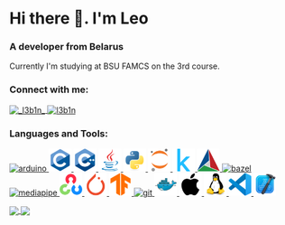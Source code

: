 <h1>Hi there 👋. I'm Leo</h1>
<h3>A developer from Belarus</h3>
Currently I'm studying at BSU FAMCS on the 3rd course.

<h3 align="left">Connect with me:</h3>
<p align="left">
<!-- <a href="" target="blank"><img align="center" src="https://cdn.jsdelivr.net/npm/simple-icons@3.0.1/icons/linkedin.svg" alt="" height="30" width="40" /></a> -->
<a href="https://www.instagram.com/_l3b1n_/" target="blank">
    <img align="center" src="https://cdn.jsdelivr.net/npm/simple-icons@3.0.1/icons/instagram.svg" alt="_l3b1n_" height="30" width="40" />
</a>
<a href="https://t.me/l3b1n" target="blank">
    <img align="center" src="https://cdn.jsdelivr.net/npm/simple-icons@4.19.0/icons/telegram.svg" alt="l3b1n" height="30" width="40" />
</a>
</p>

<h3 align="left">Languages and Tools:</h3>
<p align="left"> 
<a href="https://www.arduino.cc/" target="_blank"> 
    <img src="https://cdn.worldvectorlogo.com/logos/arduino-1.svg" alt="arduino" width="40" height="40"/> 
</a> 
<a href="https://www.cprogramming.com/" target="_blank"> 
    <img src="https://raw.githubusercontent.com/devicons/devicon/master/icons/c/c-original.svg" alt="c" width="40" height="40"/> 
</a> 
<a href="https://www.w3schools.com/cpp/" target="_blank"> 
    <img src="https://raw.githubusercontent.com/devicons/devicon/master/icons/cplusplus/cplusplus-original.svg" alt="cplusplus" width="40" height="40"/> 
</a>
<a href="https://www.java.com" target="_blank"> 
    <img src="https://raw.githubusercontent.com/devicons/devicon/master/icons/java/java-original.svg" alt="java" width="40" height="40"/> 
</a>
<a href="https://www.python.org" target="_blank"> 
    <img src="https://raw.githubusercontent.com/devicons/devicon/master/icons/python/python-original.svg" alt="python" width="40" height="40"/> 
</a>
<a href="https://jupyter.org" target="_blank"> 
    <img src="https://github.com/devicons/devicon/blob/master/icons/jupyter/jupyter-original.svg" alt="jupyter" width="40" height="40"/> 
</a>
<a href="https://www.kaggle.com" target="_blank"> 
    <img src="https://github.com/devicons/devicon/blob/master/icons/kaggle/kaggle-original.svg" alt="kaggle" width="40" height="40"/> 
</a>
<a href="https://cmake.org" target="_blank"> 
    <img src="https://github.com/devicons/devicon/blob/master/icons/cmake/cmake-original.svg" alt="CMake" width="40" height="40"/> 
</a>
<a href="https://bazel.build" target="_blank"> 
    <img src="https://www.vectorlogo.zone/logos/bazel/bazel-icon.svg" alt="bazel" width="40" height="40"/> 
</a>
<a href="https://developers.google.com/mediapipe" target="_blank"> 
    <img src="https://developers.google.com/static/mediapipe/images/mediapipe_icon.svg" alt="mediapipe" width="40" height="40"/> 
</a> 
<a href="https://opencv.org" target="_blank"> 
    <img src="https://github.com/devicons/devicon/blob/master/icons/opencv/opencv-original.svg" alt="opencv" width="40" height="40"/> 
</a> 
<a href="https://pytorch.org" target="_blank"> 
    <img src="https://github.com/devicons/devicon/blob/master/icons/pytorch/pytorch-original.svg" alt="pythorch" width="40" height="40"/> 
</a> 
<a href="https://www.tensorflow.org" target="_blank"> 
    <img src="https://github.com/devicons/devicon/blob/master/icons/tensorflow/tensorflow-original.svg" alt="tensorflow" width="40" height="40"/> 
</a> 
<a href="https://git-scm.com/" target="_blank"> 
    <img src="https://www.vectorlogo.zone/logos/git-scm/git-scm-icon.svg" alt="git" width="40" height="40"/> 
</a> 
<a href="https://www.docker.com" target="_blank"> 
    <img src="https://github.com/devicons/devicon/blob/master/icons/docker/docker-original.svg" alt="docker" width="40" height="40"/> 
</a> 
<a href="https://developer.apple.com" target="_blank"> 
    <img src="https://github.com/devicons/devicon/blob/master/icons/apple/apple-original.svg" alt="macOS" width="40" height="40"/> 
</a> 
<a href="https://www.linux.org/" target="_blank"> 
    <img src="https://raw.githubusercontent.com/devicons/devicon/master/icons/linux/linux-original.svg" alt="linux" width="40" height="40"/> 
</a>
<a href="https://code.visualstudio.com" target="_blank"> 
    <img src="https://github.com/devicons/devicon/blob/master/icons/vscode/vscode-original.svg" alt="vscode" width="40" height="40"/> 
</a>
<a href="https://developer.apple.com/xcode/" target="_blank"> 
    <img src="https://github.com/devicons/devicon/blob/master/icons/xcode/xcode-original.svg" alt="xcode" width="40" height="40"/> 
</a>
</p>

<a href="https://github.com/anuraghazra/github-readme-stats">
    <img height=200 align="center" src="https://github-readme-stats.vercel.app/api?username=L3b1n&theme=chartreuse-dark&hide=prs"/>
</a>
<a href="https://github.com/anuraghazra/convoychat">
    <img height=200 align="center" src="https://github-readme-stats.vercel.app/api/top-langs?username=L3b1n&theme=chartreuse-dark&layout=compact&langs_count=8&card_width=320"/>
</a>

<!-- <p align="left"> <img src="https://komarev.com/ghpvc/?username=L3b1n&label=Visitors&color=0e75b6&style=flat" alt="L3b1n" /> </p> -->